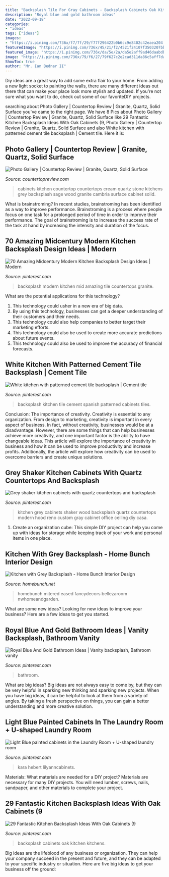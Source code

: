 ```yaml
---
title: "Backsplash Tile For Gray Cabinets - Backsplash Cabinets Oak Kitchen Kitchens"
description: "Royal blue and gold bathroom ideas"
date: "2022-09-18"
categories:
- "ideas"
tags: ["ideas"]
images:
- "https://i.pinimg.com/736x/f7/7f/29/f77f296422b0b6cc9e8402c42eaea204.jpg"
featuredImage: "https://i.pinimg.com/736x/45/21/f2/4521f24107f3503207bbb9dccb944a8d.jpg"
featured_image: "https://i.pinimg.com/736x/da/5e/2a/da5e2aff9ad46daabdbeab1c539ffacf.jpg"
image: "https://i.pinimg.com/736x/79/f6/27/79f627c2e2cad311da86c5aff7dab57b.jpg"
ShowToc: true
author: "Mr. Ian Bednar II"
---
```



Diy ideas are a great way to add some extra flair to your home. From adding a new light socket to painting the walls, there are many different ideas out there that can make your place look more stylish and updated. If you're not sure what you want to do, check out some of our favoriteDIY projects.

	

		
searching about Photo Gallery | Countertop Review | Granite, Quartz, Solid Surface you've came to the right page. We have 8 Pics about Photo Gallery | Countertop Review | Granite, Quartz, Solid Surface like 29 Fantastic Kitchen Backsplash Ideas With Oak Cabinets (9, Photo Gallery | Countertop Review | Granite, Quartz, Solid Surface and also White kitchen with patterned cement tile backsplash | Cement tile. Here it is:
		
    
## Photo Gallery | Countertop Review | Granite, Quartz, Solid Surface

<img loading=lazy src="http://countertopreview.com/wp-content/uploads/2014/02/Cambria_13.jpg" onerror="this.onerror=null;this.src='https://tse1.mm.bing.net/th?id=OIP.f20zqxW9jOeGgN5G9KuX2QHaFj&amp;pid=15.1';" alt="Photo Gallery | Countertop Review | Granite, Quartz, Solid Surface">

_Source: countertopreview.com_

>cabinets kitchen countertop countertops cream quartz stone kitchens grey backsplash sage wood granite cambria surface cabinet solid. 

	

What is brainstroming?
In recent studies, brainstroming has been identified as a way to improve performance. Brainstroming is a process where people focus on one task for a prolonged period of time in order to improve their performance. The goal of brainstroming is to increase the success rate of the task at hand by increasing the intensity and duration of the focus.

    
## 70 Amazing Midcentury Modern Kitchen Backsplash Design Ideas | Modern

<img loading=lazy src="https://i.pinimg.com/736x/da/5e/2a/da5e2aff9ad46daabdbeab1c539ffacf.jpg" onerror="this.onerror=null;this.src='https://tse3.mm.bing.net/th?id=OIP.00jziI6bjaBRVPNObBOKlQHaLH&amp;pid=15.1';" alt="70 Amazing Midcentury Modern Kitchen Backsplash Design Ideas | Modern">

_Source: pinterest.com_

>backsplash modern kitchen mid amazing tile countertops granite. 

	

What are the potential applications for this technology?
1. This technology could usher in a new era of big data. 
2. By using this technology, businesses can get a deeper understanding of their customers and their needs. 
3. This technology could also help companies to better target their marketing efforts. 
4. This technology could also be used to create more accurate predictions about future events. 
5. This technology could also be used to improve the accuracy of financial forecasts.

    
## White Kitchen With Patterned Cement Tile Backsplash | Cement Tile

<img loading=lazy src="https://i.pinimg.com/736x/c6/b0/44/c6b0441b6034293e1b7a4e2ddf0c6acf.jpg" onerror="this.onerror=null;this.src='https://tse4.mm.bing.net/th?id=OIP.wyikxmIMmViqbxXAsMrJawHaJ3&amp;pid=15.1';" alt="White kitchen with patterned cement tile backsplash | Cement tile">

_Source: pinterest.com_

>backsplash kitchen tile cement spanish patterned cabinets tiles. 

	

Conclusion: The importance of creativity.
Creativity is essential to any organization. From design to marketing, creativity is important in every aspect of business. In fact, without creativity, businesses would be at a disadvantage. However, there are some things that can help businesses achieve more creativity, and one important factor is the ability to have changeable ideas. 
This article will explore the importance of creativity in business and how it can be used to improve productivity and increase profits. Additionally, the article will explore how creativity can be used to overcome barriers and create unique solutions.

    
## Grey Shaker Kitchen Cabinets With Quartz Countertops And Backsplash

<img loading=lazy src="https://i.pinimg.com/736x/f7/7f/29/f77f296422b0b6cc9e8402c42eaea204.jpg" onerror="this.onerror=null;this.src='https://tse1.mm.bing.net/th?id=OIP.dRWeuTwn8BTBKwDeE3ElsAHaJ3&amp;pid=15.1';" alt="Grey shaker kitchen cabinets with quartz countertops and backsplash">

_Source: pinterest.com_

>kitchen grey cabinets shaker wood backsplash quartz countertops modern hood reno custom gray cabinet office ceiling diy casa. 

	

1. Create an organization cube: This simple DIY project can help you come up with ideas for storage while keeping track of your work and personal items in one place.

    
## Kitchen With Grey Backsplash - Home Bunch Interior Design

<img loading=lazy src="http://www.homebunch.net/wp-content/uploads/2018/01/Benjamin-Moore-Chelsea-Gray-Paint-Color-Grey-island-paint-color-Benjamin-Moore-Chelsea-Gray.jpg" onerror="this.onerror=null;this.src='https://tse4.mm.bing.net/th?id=OIP.KvWSW4Oxe4XVbJbEaO_TJwHaLL&amp;pid=15.1';" alt="Kitchen with Grey Backsplash - Home Bunch Interior Design">

_Source: homebunch.net_

>homebunch mitered eased fancydecors bellezaroom nwhomeandgarden. 

	

What are some new ideas?
Looking for new ideas to improve your business? Here are a few ideas to get you started.

    
## Royal Blue And Gold Bathroom Ideas | Vanity Backsplash, Bathroom Vanity

<img loading=lazy src="https://i.pinimg.com/736x/61/64/c2/6164c27081359f080a3754c0a4bece88.jpg" onerror="this.onerror=null;this.src='https://tse1.mm.bing.net/th?id=OIP.KciDnb5PzHn6Zl_ljG6O8QHaLH&amp;pid=15.1';" alt="Royal Blue And Gold Bathroom Ideas | Vanity backsplash, Bathroom vanity">

_Source: pinterest.com_

>bathroom. 

	

What are big ideas?
Big ideas are not always easy to come by, but they can be very helpful in sparking new thinking and sparking new projects. When you have big ideas, it can be helpful to look at them from a variety of angles. By taking a fresh perspective on things, you can gain a better understanding and more creative solution.

    
## Light Blue Painted Cabinets In The Laundry Room + U-shaped Laundry Room

<img loading=lazy src="https://i.pinimg.com/736x/79/f6/27/79f627c2e2cad311da86c5aff7dab57b.jpg" onerror="this.onerror=null;this.src='https://tse1.mm.bing.net/th?id=OIP.6fUjjaWvYfRxfdiXlC1VfAHaJ5&amp;pid=15.1';" alt="Light Blue painted cabinets in the Laundry Room + U-shaped laundry room">

_Source: pinterest.com_

>kara hebert lilyanncabinets. 

	

Materials: What materials are needed for a DIY project?
Materials are necessary for many DIY projects. You will need lumber, screws, nails, sandpaper, and other materials to complete your project.

    
## 29 Fantastic Kitchen Backsplash Ideas With Oak Cabinets (9

<img loading=lazy src="https://i.pinimg.com/736x/45/21/f2/4521f24107f3503207bbb9dccb944a8d.jpg" onerror="this.onerror=null;this.src='https://tse2.mm.bing.net/th?id=OIP.eIYT1bMJEyH0lJuYxw12ZwHaLD&amp;pid=15.1';" alt="29 Fantastic Kitchen Backsplash Ideas With Oak Cabinets (9">

_Source: pinterest.com_

>backsplash cabinets oak kitchen kitchens. 

	

Big ideas are the lifeblood of any business or organization. They can help your company succeed in the present and future, and they can be adapted to your specific industry or situation. Here are five big ideas to get your business off the ground: 


